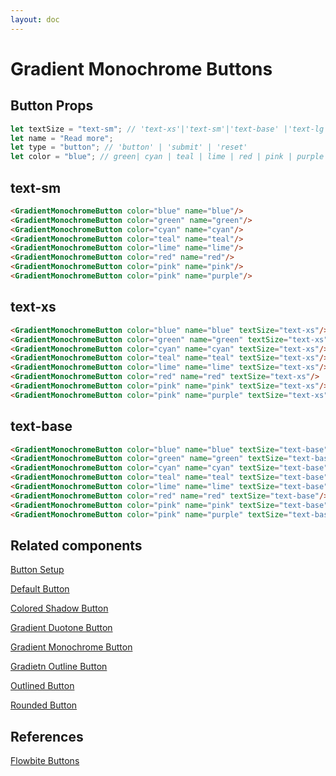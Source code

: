 ```yaml
---
layout: doc
---
```


<script>
  import { GradientMonochromeButton }from '$lib/index';
</script>


<h1 class="text-3xl w-full text-gray-900 dark:text-white py-8">Gradient Monochrome Buttons</h1>

<h2 class="text-2xl w-full text-gray-900 dark:text-white py-8">Button Props</h2>

```js
let textSize = "text-sm"; // 'text-xs'|'text-sm'|'text-base' |'text-lg' |'text-xl'|'text-2xl'|'text-3xl'|'text-4xl'
let name = "Read more";
let type = "button"; // 'button' | 'submit' | 'reset'
let color = "blue"; // green| cyan | teal | lime | red | pink | purple
```

<h2 class="text-2xl w-full dark:text-white  py-8">text-sm</h2>


<div class="rounded-xl w-full my-4 mx-auto bg-gradient-to-r bg-white dark:bg-gray-900 border border-gray-200 dark:border-gray-700 p-2 sm:p-6">
<GradientMonochromeButton color="blue" name="blue"/>
<GradientMonochromeButton color="green" name="green"/>
<GradientMonochromeButton color="cyan" name="cyan"/>
<GradientMonochromeButton color="teal" name="teal"/>
<GradientMonochromeButton color="lime" name="lime"/>
<GradientMonochromeButton color="red" name="red"/>
<GradientMonochromeButton color="pink" name="pink"/>
<GradientMonochromeButton color="pink" name="purple"/>
</div>

```html
<GradientMonochromeButton color="blue" name="blue"/>
<GradientMonochromeButton color="green" name="green"/>
<GradientMonochromeButton color="cyan" name="cyan"/>
<GradientMonochromeButton color="teal" name="teal"/>
<GradientMonochromeButton color="lime" name="lime"/>
<GradientMonochromeButton color="red" name="red"/>
<GradientMonochromeButton color="pink" name="pink"/>
<GradientMonochromeButton color="pink" name="purple"/>
```

<h2 class="text-2xl w-full dark:text-white py-8">text-xs</h2>


<div class="rounded-xl w-full my-4 mx-auto bg-gradient-to-r bg-white dark:bg-gray-900 border border-gray-200 dark:border-gray-700 p-2 sm:p-6">
<GradientMonochromeButton color="blue" name="blue" textSize="text-xs"/>
<GradientMonochromeButton color="green" name="green" textSize="text-xs"/>
<GradientMonochromeButton color="cyan" name="cyan" textSize="text-xs"/>
<GradientMonochromeButton color="teal" name="teal" textSize="text-xs"/>
<GradientMonochromeButton color="lime" name="lime" textSize="text-xs"/>
<GradientMonochromeButton color="red" name="red" textSize="text-xs"/>
<GradientMonochromeButton color="pink" name="pink" textSize="text-xs"/>
<GradientMonochromeButton color="pink" name="purple" textSize="text-xs"/>
</div>

```html
<GradientMonochromeButton color="blue" name="blue" textSize="text-xs"/>
<GradientMonochromeButton color="green" name="green" textSize="text-xs"/>
<GradientMonochromeButton color="cyan" name="cyan" textSize="text-xs"/>
<GradientMonochromeButton color="teal" name="teal" textSize="text-xs"/>
<GradientMonochromeButton color="lime" name="lime" textSize="text-xs"/>
<GradientMonochromeButton color="red" name="red" textSize="text-xs"/>
<GradientMonochromeButton color="pink" name="pink" textSize="text-xs"/>
<GradientMonochromeButton color="pink" name="purple" textSize="text-xs"/>
```

<h2 class="text-2xl w-full dark:text-white py-8">text-base</h2>

<div class="rounded-xl w-full my-4 mx-auto bg-gradient-to-r bg-white dark:bg-gray-900 border border-gray-200 dark:border-gray-700 p-2 sm:p-6">
<GradientMonochromeButton color="blue" name="blue" textSize="text-base"/>
<GradientMonochromeButton color="green" name="green" textSize="text-base"/>
<GradientMonochromeButton color="cyan" name="cyan" textSize="text-base"/>
<GradientMonochromeButton color="teal" name="teal" textSize="text-base"/>
<GradientMonochromeButton color="lime" name="lime" textSize="text-base"/>
<GradientMonochromeButton color="red" name="red" textSize="text-base"/>
<GradientMonochromeButton color="pink" name="pink" textSize="text-base"/>
<GradientMonochromeButton color="pink" name="purple" textSize="text-base"/>
</div>

```html
<GradientMonochromeButton color="blue" name="blue" textSize="text-base"/>
<GradientMonochromeButton color="green" name="green" textSize="text-base"/>
<GradientMonochromeButton color="cyan" name="cyan" textSize="text-base"/>
<GradientMonochromeButton color="teal" name="teal" textSize="text-base"/>
<GradientMonochromeButton color="lime" name="lime" textSize="text-base"/>
<GradientMonochromeButton color="red" name="red" textSize="text-base"/>
<GradientMonochromeButton color="pink" name="pink" textSize="text-base"/>
<GradientMonochromeButton color="pink" name="purple" textSize="text-base"/>
```

<h2 class="text-2xl w-full dark:text-white py-8">Related components</h2>

<p class="dark:text-white text-lg w-full"><a href="https://flowbite-svelte.vercel.app/buttons/setup" class="text-blue-600 hover:underline dark:text-blue-500">Button Setup</a></p>

<p class="dark:text-white text-lg w-full"><a href="https://flowbite-svelte.vercel.app/buttons/default" class="text-blue-600 hover:underline dark:text-blue-500">Default Button</a></p>

<p class="dark:text-white text-lg w-full"><a href="https://flowbite-svelte.vercel.app/buttons/colored-shadow" class="text-blue-600 hover:underline dark:text-blue-500">Colored Shadow Button</a></p>

<p class="dark:text-white text-lg w-full"><a href="https://flowbite-svelte.vercel.app/buttons/gradient-duotone" class="text-blue-600 hover:underline dark:text-blue-500">Gradient Duotone Button</a></p>

<p class="dark:text-white text-lg w-full"><a href="https://flowbite-svelte.vercel.app/buttons/gradient-monochrome" class="text-blue-600 hover:underline dark:text-blue-500">Gradient Monochrome Button</a></p>

<p class="dark:text-white text-lg w-full"><a href="https://flowbite-svelte.vercel.app/buttons/gradient-outline" class="text-blue-600 hover:underline dark:text-blue-500">Gradietn Outline Button</a></p>

<p class="dark:text-white text-lg w-full"><a href="https://flowbite-svelte.vercel.app/buttons/outlined" class="text-blue-600 hover:underline dark:text-blue-500">Outlined Button</a></p>

<p class="dark:text-white text-lg w-full"><a href="https://flowbite-svelte.vercel.app/buttons/rounded" class="text-blue-600 hover:underline dark:text-blue-500">Rounded Button</a></p>

<h2 class="text-2xl w-full dark:text-white py-8">References</h2>

<p class="dark:text-white text-lg"><a href="https://flowbite.com/docs/components/buttons/" target="_blank" class="text-blue-600 hover:underline dark:text-blue-500">Flowbite Buttons</a></p>